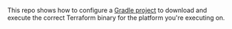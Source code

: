 This repo shows how to configure a [Gradle project](build.gradle) to download 
and execute the correct Terraform binary for the platform you're executing on.
